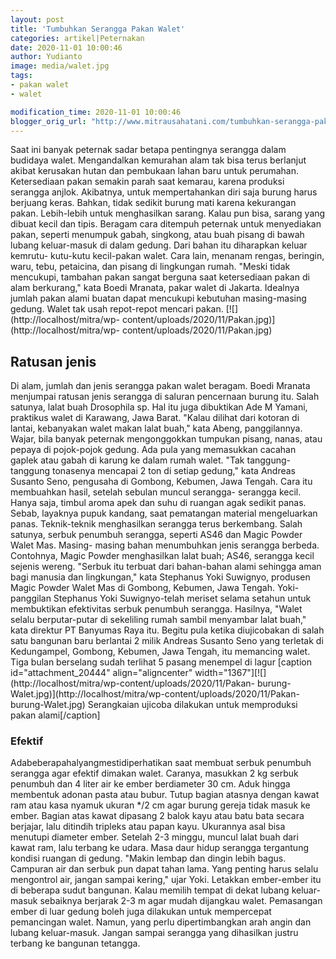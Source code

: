 ```yaml
---
layout: post
title: 'Tumbuhkan Serangga Pakan Walet'
categories: artikel|Peternakan
date: 2020-11-01 10:00:46
author: Yudianto
image: media/walet.jpg
tags:
- pakan walet
- walet

modification_time: 2020-11-01 10:00:46
blogger_orig_url: "http://www.mitrausahatani.com/tumbuhkan-serangga-pakan-walet.html"
---
```


Saat ini banyak peternak sadar betapa pentingnya serangga dalam budidaya
walet. Mengandalkan kemurahan alam tak bisa terus berlanjut akibat kerusakan
hutan dan pembukaan lahan baru untuk perumahan. Ketersediaan pakan semakin
parah saat kemarau, karena produksi serangga anjlok. Akibatnya, untuk
mempertahankan diri saja burung harus berjuang keras. Bahkan, tidak sedikit
burung mati karena kekurangan pakan. Lebih-lebih untuk menghasilkan sarang.
Kalau pun bisa, sarang yang dibuat kecil dan tipis. Beragam cara ditempuh
peternak untuk menyediakan pakan, seperti menumpuk gabah, singkong, atau buah
pisang di bawah lubang keluar-masuk di dalam gedung. Dari bahan itu diharapkan
keluar kemrutu- kutu-kutu kecil-pakan walet. Cara lain, menanam rengas,
beringin, waru, tebu, petaicina, dan pisang di lingkungan rumah. "Meski tidak
mencukupi, tambahan pakan sangat berguna saat ketersediaan pakan di alam
berkurang," kata Boedi Mranata, pakar walet di Jakarta. Idealnya jumlah pakan
alami buatan dapat mencukupi kebutuhan masing-masing gedung. Walet tak usah
repot-repot mencari pakan. [![](http://localhost/mitra/wp-
content/uploads/2020/11/Pakan.jpg)](http://localhost/mitra/wp-
content/uploads/2020/11/Pakan.jpg)

## Ratusan jenis

Di alam, jumlah dan jenis serangga pakan walet beragam. Boedi Mranata
menjumpai ratusan jenis serangga di saluran pencernaan burung itu. Salah
satunya, lalat buah Drosophila sp. Hal itu juga dibuktikan Ade M Yamani,
praktikus walet di Karawang, Jawa Barat. "Kalau dilihat dari kotoran di
lantai, kebanyakan walet makan lalat buah," kata Abeng, panggilannya. Wajar,
bila banyak peternak mengonggokkan tumpukan pisang, nanas, atau pepaya di
pojok-pojok gedung. Ada pula yang memasukkan cacahan gaplek atau gabah di
karung ke dalam rumah walet. "Tak tanggung-tanggung tonasenya mencapai 2 ton
di setiap gedung," kata Andreas Susanto Seno, pengusaha di Gombong, Kebumen,
Jawa Tengah. Cara itu membuahkan hasil, setelah sebulan muncul serangga-
serangga kecil. Hanya saja, timbul aroma apek dan suhu di ruangan agak sedikit
panas. Sebab, layaknya pupuk kandang, saat pematangan material mengeluarkan
panas. Teknik-teknik menghasilkan serangga terus berkembang. Salah satunya,
serbuk penumbuh serangga, seperti AS46 dan Magic Powder Walet Mas. Masing-
masing bahan menumbuhkan jenis serangga berbeda. Contohnya, Magic Powder
menghasilkan lalat buah; AS46, serangga kecil sejenis wereng. "Serbuk itu
terbuat dari bahan-bahan alami sehingga aman bagi manusia dan lingkungan,"
kata Stephanus Yoki Suwignyo, produsen Magic Powder Walet Mas di Gombong,
Kebumen, Jawa Tengah. Yoki-panggilan Stephanus Yoki Suwignyo-telah meriset
selama setahun untuk membuktikan efektivitas serbuk penumbuh serangga.
Hasilnya, "Walet selalu berputar-putar di sekeliling rumah sambil menyambar
lalat buah," kata direktur PT Banyumas Raya itu. Begitu pula ketika
diujicobakan di salah satu bangunan baru berlantai 2 milik Andreas Susanto
Seno yang terletak di Kedungampel, Gombong, Kebumen, Jawa Tengah, itu
memancing walet. Tiga bulan berselang sudah terlihat 5 pasang menempel di
lagur [caption id="attachment_20444" align="aligncenter"
width="1367"][![](http://localhost/mitra/wp-content/uploads/2020/11/Pakan-
burung-Walet.jpg)](http://localhost/mitra/wp-content/uploads/2020/11/Pakan-
burung-Walet.jpg) Serangkaian ujicoba dilakukan untuk memproduksi pakan
alami[/caption]

### Efektif

Adabeberapahalyangmestidiperhatikan saat membuat serbuk penumbuh serangga agar
efektif dimakan walet. Caranya, masukkan 2 kg serbuk penumbuh dan 4 liter air
ke ember berdiameter 30 cm. Aduk hingga membentuk adonan pasta atau bubur.
Tutup bagian atasnya dengan kawat ram atau kasa nyamuk ukuran */2 cm agar
burung gereja tidak masuk ke ember. Bagian atas kawat dipasang 2 balok kayu
atau batu bata secara berjajar, lalu ditindih tripleks atau papan kayu.
Ukurannya asal bisa menutupi diameter ember. Setelah 2-3 minggu, muncul lalat
buah dari kawat ram, lalu terbang ke udara. Masa daur hidup serangga
tergantung kondisi ruangan di gedung. "Makin lembap dan dingin lebih bagus.
Campuran air dan serbuk pun dapat tahan lama. Yang penting harus selalu
mengontrol air, jangan sampai kering," ujar Yoki. Letakkan ember-ember itu di
beberapa sudut bangunan. Kalau memilih tempat di dekat lubang keluar-masuk
sebaiknya berjarak 2-3 m agar mudah dijangkau walet. Pemasangan ember di luar
gedung boleh juga dilakukan untuk mempercepat pemancingan walet. Namun, yang
perlu dipertimbangkan arah angin dan lubang keluar-masuk. Jangan sampai
serangga yang dihasilkan justru terbang ke bangunan tetangga.


